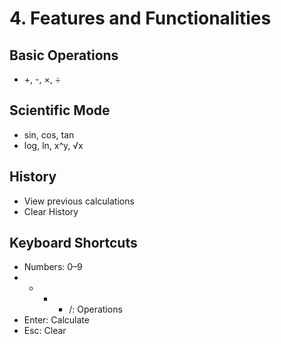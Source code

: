 # 4. Features and Functionalities

## Basic Operations
- +, -, ×, ÷

## Scientific Mode
- sin, cos, tan
- log, ln, x^y, √x

## History
- View previous calculations
- Clear History

## Keyboard Shortcuts
- Numbers: 0–9
- + - * /: Operations
- Enter: Calculate
- Esc: Clear
